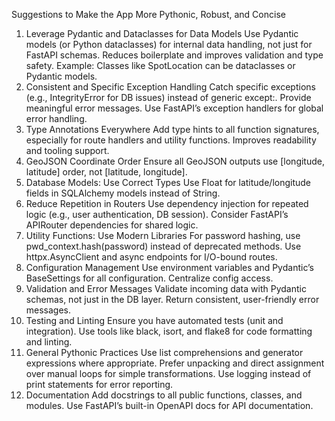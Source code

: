 Suggestions to Make the App More Pythonic, Robust, and Concise
1. Leverage Pydantic and Dataclasses for Data Models
Use Pydantic models (or Python dataclasses) for internal data handling, not just for FastAPI schemas.
Reduces boilerplate and improves validation and type safety.
Example: Classes like SpotLocation can be dataclasses or Pydantic models.
2. Consistent and Specific Exception Handling
Catch specific exceptions (e.g., IntegrityError for DB issues) instead of generic except:.
Provide meaningful error messages.
Use FastAPI’s exception handlers for global error handling.
3. Type Annotations Everywhere
Add type hints to all function signatures, especially for route handlers and utility functions.
Improves readability and tooling support.
4. GeoJSON Coordinate Order
Ensure all GeoJSON outputs use [longitude, latitude] order, not [latitude, longitude].
5. Database Models: Use Correct Types
Use Float for latitude/longitude fields in SQLAlchemy models instead of String.
6. Reduce Repetition in Routers
Use dependency injection for repeated logic (e.g., user authentication, DB session).
Consider FastAPI’s APIRouter dependencies for shared logic.
7. Utility Functions: Use Modern Libraries
For password hashing, use pwd_context.hash(password) instead of deprecated methods.
Use httpx.AsyncClient and async endpoints for I/O-bound routes.
8. Configuration Management
Use environment variables and Pydantic’s BaseSettings for all configuration.
Centralize config access.
9. Validation and Error Messages
Validate incoming data with Pydantic schemas, not just in the DB layer.
Return consistent, user-friendly error messages.
10. Testing and Linting
Ensure you have automated tests (unit and integration).
Use tools like black, isort, and flake8 for code formatting and linting.
11. General Pythonic Practices
Use list comprehensions and generator expressions where appropriate.
Prefer unpacking and direct assignment over manual loops for simple transformations.
Use logging instead of print statements for error reporting.
12. Documentation
Add docstrings to all public functions, classes, and modules.
Use FastAPI’s built-in OpenAPI docs for API documentation.